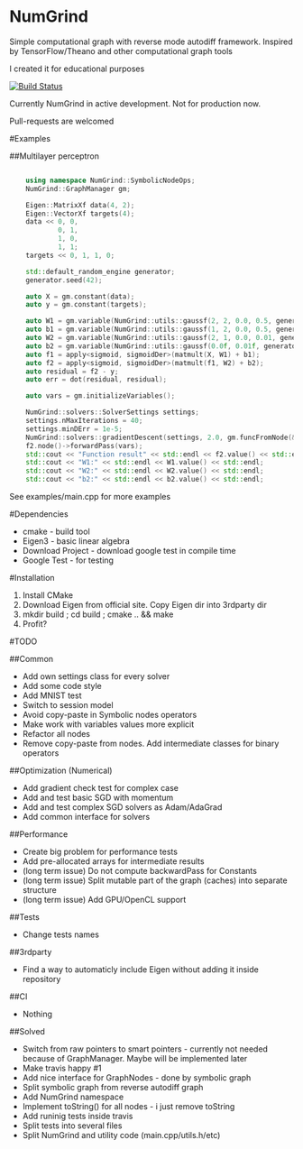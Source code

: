 # NumGrind
Simple computational graph with reverse mode autodiff framework. Inspired by TensorFlow/Theano and other computational graph tools

I created it for educational purposes

[![Build Status](https://travis-ci.org/Daiver/NumGrind.svg?branch=master)](https://travis-ci.org/Daiver/NumGrind)

Currently NumGrind in active development. Not for production now.

Pull-requests are welcomed

#Examples

##Multilayer perceptron
```cpp

    using namespace NumGrind::SymbolicNodeOps;
    NumGrind::GraphManager gm;

    Eigen::MatrixXf data(4, 2);
    Eigen::VectorXf targets(4);
    data << 0, 0,
            0, 1,
            1, 0,
            1, 1;
    targets << 0, 1, 1, 0;

    std::default_random_engine generator;
    generator.seed(42);

    auto X = gm.constant(data);
    auto y = gm.constant(targets);

    auto W1 = gm.variable(NumGrind::utils::gaussf(2, 2, 0.0, 0.5, generator));
    auto b1 = gm.variable(NumGrind::utils::gaussf(1, 2, 0.0, 0.5, generator));
    auto W2 = gm.variable(NumGrind::utils::gaussf(2, 1, 0.0, 0.01, generator));
    auto b2 = gm.variable(NumGrind::utils::gaussf(0.0f, 0.01f, generator));
    auto f1 = apply<sigmoid, sigmoidDer>(matmult(X, W1) + b1);
    auto f2 = apply<sigmoid, sigmoidDer>(matmult(f1, W2) + b2);
    auto residual = f2 - y;
    auto err = dot(residual, residual);

    auto vars = gm.initializeVariables();

    NumGrind::solvers::SolverSettings settings;
    settings.nMaxIterations = 40;
    settings.minDErr = 1e-5;
    NumGrind::solvers::gradientDescent(settings, 2.0, gm.funcFromNode(&err), gm.gradFromNode(&err), vars);
    f2.node()->forwardPass(vars);
    std::cout << "Function result" << std::endl << f2.value() << std::endl;
    std::cout << "W1:" << std::endl << W1.value() << std::endl;
    std::cout << "W2:" << std::endl << W2.value() << std::endl;
    std::cout << "b2:" << std::endl << b2.value() << std::endl;

```

See examples/main.cpp for more examples

#Dependencies
 - cmake - build tool
 - Eigen3 - basic linear algebra
 - Download Project - download google test in compile time
 - Google Test - for testing

#Installation
1. Install CMake
2. Download Eigen from official site. Copy Eigen dir into 3rdparty dir
3. mkdir build ; cd build ; cmake .. && make
4. Profit?

#TODO

##Common
 - Add own settings class for every solver
 - Add some code style
 - Add MNIST test
 - Switch to session model
 - Avoid copy-paste in Symbolic nodes operators
 - Make work with variables values more explicit
 - Refactor all nodes
 - Remove copy-paste from nodes. Add intermediate classes for binary operators

##Optimization (Numerical)
 - Add gradient check test for complex case
 - Add and test basic SGD with momentum
 - Add and test complex SGD solvers as Adam/AdaGrad
 - Add common interface for solvers

##Performance
 - Create big problem for performance tests
 - Add pre-allocated arrays for intermediate results
 - (long term issue) Do not compute backwardPass for Constants
 - (long term issue) Split mutable part of the graph (caches) into separate structure
 - (long term issue) Add GPU/OpenCL support

##Tests
 - Change tests names

##3rdparty
 - Find a way to automaticly include Eigen without adding it inside repository

##CI
 - Nothing

##Solved
 - Switch from raw pointers to smart pointers - currently not needed because of GraphManager. Maybe will be implemented later
 - Make travis happy #1
 - Add nice interface for GraphNodes - done by symbolic graph
 - Split symbolic graph from reverse autodiff graph
 - Add NumGrind namespace
 - Implement toString() for all nodes - i just remove toString
 - Add runinig tests inside travis
 - Split tests into several files
 - Split NumGrind and utility code (main.cpp/utils.h/etc)

